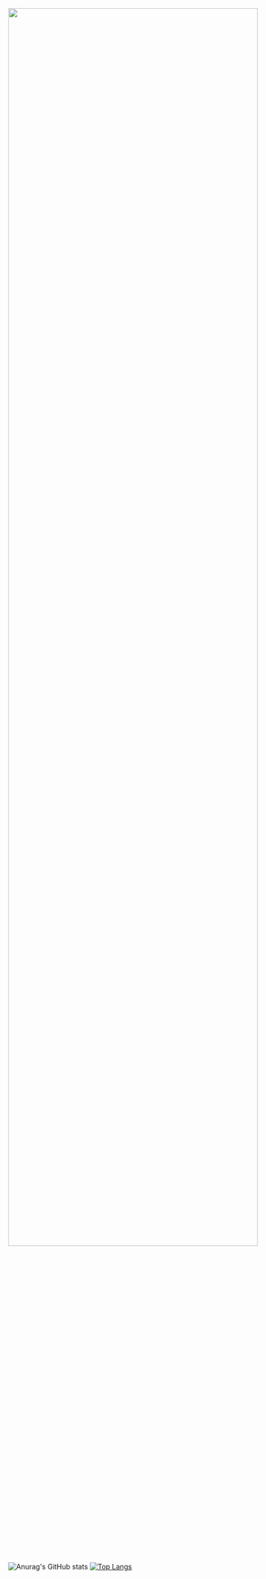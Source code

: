 <img width="100%" height="80%" src="https://user-images.githubusercontent.com/83276657/190934740-5d63ccae-95f3-4cdb-b0bd-3bb5780903d1.gif"/>

![Anurag's GitHub stats](https://github-readme-stats.vercel.app/api?username=kimbbb&show_icons=true&theme=radical)
[![Top Langs](https://github-readme-stats.vercel.app/api/top-langs/?username=kimbbb&layout=compact)](https://github.com/kimbbb/github-readme-stats)

